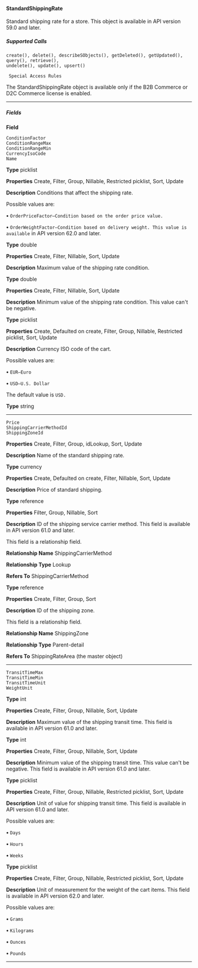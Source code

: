 #### StandardShippingRate

Standard shipping rate for a store. This object is available in API version 59.0 and later.

##### Supported Calls
```
create(), delete(), describeSObjects(), getDeleted(), getUpdated(), query(), retrieve(),
undelete(), update(), upsert()

 Special Access Rules

```
The StandardShippingRate object is available only if the B2B Commerce or D2C Commerce license is enabled.


-----

##### Fields

**Field**
```
ConditionFactor
ConditionRangeMax
ConditionRangeMin
CurrencyIsoCode
Name

```

**Type**
picklist

**Properties**
Create, Filter, Group, Nillable, Restricted picklist, Sort, Update

**Description**
Conditions that affect the shipping rate.

Possible values are:

**•** `OrderPriceFactor—Condition based on the order price value.`

**•** `OrderWeightFactor—Condition based on delivery weight. This value is available`
in API version 62.0 and later.

**Type**
double

**Properties**
Create, Filter, Nillable, Sort, Update

**Description**
Maximum value of the shipping rate condition.

**Type**
double

**Properties**
Create, Filter, Nillable, Sort, Update

**Description**
Minimum value of the shipping rate condition. This value can't be negative.

**Type**
picklist

**Properties**
Create, Defaulted on create, Filter, Group, Nillable, Restricted picklist, Sort, Update

**Description**
Currency ISO code of the cart.

Possible values are:

**•** `EUR—Euro`

**•** `USD—U.S. Dollar`

The default value is `USD.`

**Type**
string


-----

```
Price
ShippingCarrierMethodId
ShippingZoneId

```

**Properties**
Create, Filter, Group, idLookup, Sort, Update

**Description**
Name of the standard shipping rate.

**Type**
currency

**Properties**
Create, Defaulted on create, Filter, Nillable, Sort, Update

**Description**
Price of standard shipping.

**Type**
reference

**Properties**
Filter, Group, Nillable, Sort

**Description**
ID of the shipping service carrier method. This field is available in API version 61.0 and later.

This field is a relationship field.

**Relationship Name**
ShippingCarrierMethod

**Relationship Type**
Lookup

**Refers To**
ShippingCarrierMethod

**Type**
reference

**Properties**
Create, Filter, Group, Sort

**Description**
ID of the shipping zone.

This field is a relationship field.

**Relationship Name**
ShippingZone

**Relationship Type**
Parent-detail

**Refers To**
ShippingRateArea (the master object)


-----

```
TransitTimeMax
TransitTimeMin
TransitTimeUnit
WeightUnit

```

**Type**
int

**Properties**
Create, Filter, Group, Nillable, Sort, Update

**Description**
Maximum value of the shipping transit time. This field is available in API version 61.0 and
later.

**Type**
int

**Properties**
Create, Filter, Group, Nillable, Sort, Update

**Description**
Minimum value of the shipping transit time. This value can't be negative. This field is available
in API version 61.0 and later.

**Type**
picklist

**Properties**
Create, Filter, Group, Nillable, Restricted picklist, Sort, Update

**Description**
Unit of value for shipping transit time. This field is available in API version 61.0 and later.

Possible values are:

**•** `Days`

**•** `Hours`

**•** `Weeks`

**Type**
picklist

**Properties**
Create, Filter, Group, Nillable, Restricted picklist, Sort, Update

**Description**
Unit of measurement for the weight of the cart items. This field is available in API version
62.0 and later.

Possible values are:

**•** `Grams`

**•** `Kilograms`

**•** `Ounces`

**•** `Pounds`


-----
